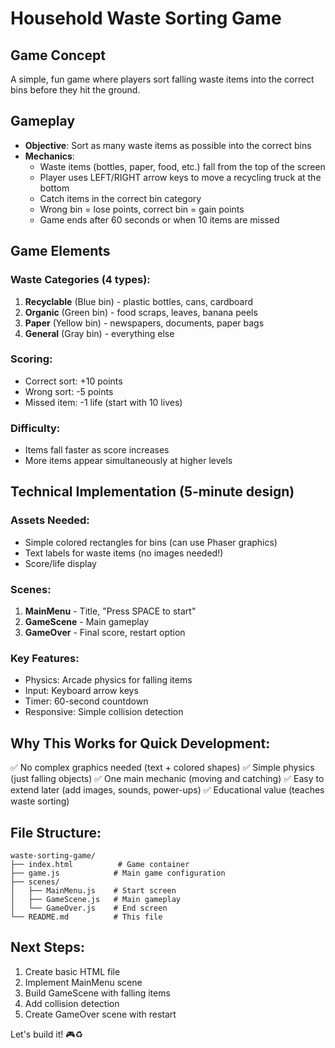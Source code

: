 # Household Waste Sorting Game

## Game Concept
A simple, fun game where players sort falling waste items into the correct bins before they hit the ground.

## Gameplay
- **Objective**: Sort as many waste items as possible into the correct bins
- **Mechanics**: 
  - Waste items (bottles, paper, food, etc.) fall from the top of the screen
  - Player uses LEFT/RIGHT arrow keys to move a recycling truck at the bottom
  - Catch items in the correct bin category
  - Wrong bin = lose points, correct bin = gain points
  - Game ends after 60 seconds or when 10 items are missed

## Game Elements

### Waste Categories (4 types):
1. **Recyclable** (Blue bin) - plastic bottles, cans, cardboard
2. **Organic** (Green bin) - food scraps, leaves, banana peels
3. **Paper** (Yellow bin) - newspapers, documents, paper bags
4. **General** (Gray bin) - everything else

### Scoring:
- Correct sort: +10 points
- Wrong sort: -5 points
- Missed item: -1 life (start with 10 lives)

### Difficulty:
- Items fall faster as score increases
- More items appear simultaneously at higher levels

## Technical Implementation (5-minute design)

### Assets Needed:
- Simple colored rectangles for bins (can use Phaser graphics)
- Text labels for waste items (no images needed!)
- Score/life display

### Scenes:
1. **MainMenu** - Title, "Press SPACE to start"
2. **GameScene** - Main gameplay
3. **GameOver** - Final score, restart option

### Key Features:
- Physics: Arcade physics for falling items
- Input: Keyboard arrow keys
- Timer: 60-second countdown
- Responsive: Simple collision detection

## Why This Works for Quick Development:
✅ No complex graphics needed (text + colored shapes)
✅ Simple physics (just falling objects)
✅ One main mechanic (moving and catching)
✅ Easy to extend later (add images, sounds, power-ups)
✅ Educational value (teaches waste sorting)

## File Structure:
```
waste-sorting-game/
├── index.html          # Game container
├── game.js            # Main game configuration
├── scenes/
│   ├── MainMenu.js    # Start screen
│   ├── GameScene.js   # Main gameplay
│   └── GameOver.js    # End screen
└── README.md          # This file
```

## Next Steps:
1. Create basic HTML file
2. Implement MainMenu scene
3. Build GameScene with falling items
4. Add collision detection
5. Create GameOver scene with restart

Let's build it! 🎮♻️
